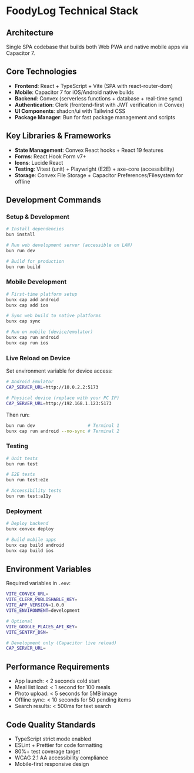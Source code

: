 # FoodyLog Technical Stack

## Architecture
Single SPA codebase that builds both Web PWA and native mobile apps via Capacitor 7.

## Core Technologies
- **Frontend**: React + TypeScript + Vite (SPA with react-router-dom)
- **Mobile**: Capacitor 7 for iOS/Android native builds
- **Backend**: Convex (serverless functions + database + real-time sync)
- **Authentication**: Clerk (frontend-first with JWT verification in Convex)
- **UI Components**: shadcn/ui with Tailwind CSS
- **Package Manager**: Bun for fast package management and scripts

## Key Libraries & Frameworks
- **State Management**: Convex React hooks + React 19 features
- **Forms**: React Hook Form v7+
- **Icons**: Lucide React
- **Testing**: Vitest (unit) + Playwright (E2E) + axe-core (accessibility)
- **Storage**: Convex File Storage + Capacitor Preferences/Filesystem for offline

## Development Commands

### Setup & Development
```bash
# Install dependencies
bun install

# Run web development server (accessible on LAN)
bun run dev

# Build for production
bun run build
```

### Mobile Development
```bash
# First-time platform setup
bunx cap add android
bunx cap add ios

# Sync web build to native platforms
bunx cap sync

# Run on mobile (device/emulator)
bunx cap run android
bunx cap run ios
```

### Live Reload on Device
Set environment variable for device access:
```bash
# Android Emulator
CAP_SERVER_URL=http://10.0.2.2:5173

# Physical device (replace with your PC IP)
CAP_SERVER_URL=http://192.168.1.123:5173
```

Then run:
```bash
bun run dev                    # Terminal 1
bunx cap run android --no-sync # Terminal 2
```

### Testing
```bash
# Unit tests
bun run test

# E2E tests
bun run test:e2e

# Accessibility tests
bun run test:a11y
```

### Deployment
```bash
# Deploy backend
bunx convex deploy

# Build mobile apps
bunx cap build android
bunx cap build ios
```

## Environment Variables
Required variables in `.env`:
```bash
VITE_CONVEX_URL=
VITE_CLERK_PUBLISHABLE_KEY=
VITE_APP_VERSION=1.0.0
VITE_ENVIRONMENT=development

# Optional
VITE_GOOGLE_PLACES_API_KEY=
VITE_SENTRY_DSN=

# Development only (Capacitor live reload)
CAP_SERVER_URL=
```

## Performance Requirements
- App launch: < 2 seconds cold start
- Meal list load: < 1 second for 100 meals
- Photo upload: < 5 seconds for 5MB image
- Offline sync: < 10 seconds for 50 pending items
- Search results: < 500ms for text search

## Code Quality Standards
- TypeScript strict mode enabled
- ESLint + Prettier for code formatting
- 80%+ test coverage target
- WCAG 2.1 AA accessibility compliance
- Mobile-first responsive design